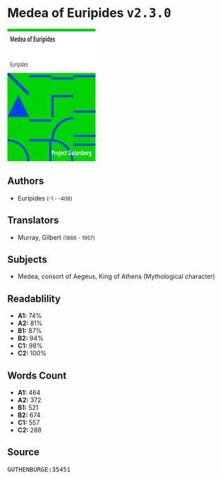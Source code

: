 # Medea of Euripides <kbd>v2.3.0</kbd>

![](./cover.medium.jpg "")

## Authors


 - Euripides <small>(-1 - -406)</small>

## Translators


 - Murray, Gilbert <small>(1866 - 1957)</small>

## Subjects


 - Medea, consort of Aegeus, King of Athens (Mythological character)

## Readablility


 - **A1:** 74%
 - **A2:** 81%
 - **B1:** 87%
 - **B2:** 94%
 - **C1:** 98%
 - **C2:** 100%

## Words Count


 - **A1:** 464
 - **A2:** 372
 - **B1:** 521
 - **B2:** 674
 - **C1:** 557
 - **C2:** 288

## Source


<kbd>GUTHENBURGE:35451</kbd>
